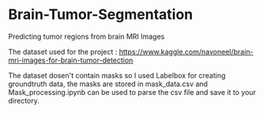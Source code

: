 # Brain-Tumor-Segmentation
Predicting tumor regions from brain MRI Images 

The dataset used for the project :
https://www.kaggle.com/navoneel/brain-mri-images-for-brain-tumor-detection

The dataset dosen't contain masks so I used Labelbox for creating groundtruth data, the masks are stored in mask_data.csv and Mask_processing.ipynb can be used to parse the csv file and save it to your directory.
